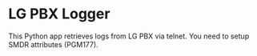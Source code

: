 # LG PBX Logger
This Python app retrieves logs from LG PBX via telnet. You need to setup SMDR attributes (PGM177).
